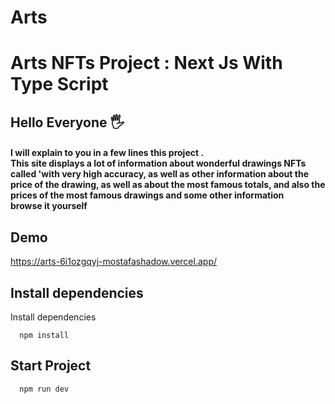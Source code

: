 # Arts

<h1> Arts NFTs Project : Next Js  With Type Script</h1>

## Hello Everyone 🖐

<h4>
 I will explain to you in a few lines this project . <br/>
This site displays a lot of information about wonderful drawings  NFTs called 'with very high accuracy, as well as other information about the price of the drawing, as well as about the most famous totals, and also the prices of the most famous drawings and some other information
   <br/>
  browse it yourself
 </h4>

## Demo

https://arts-6i1ozgqyj-mostafashadow.vercel.app/

## Install dependencies

Install dependencies

```
  npm install
```

## Start Project

```
  npm run dev
```
